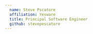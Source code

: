 ```yaml
---
  name: Steve Pscatore
  affiliation: Yesware
  title: Principal Software Engineer
  github: stevepescatore
---
```

